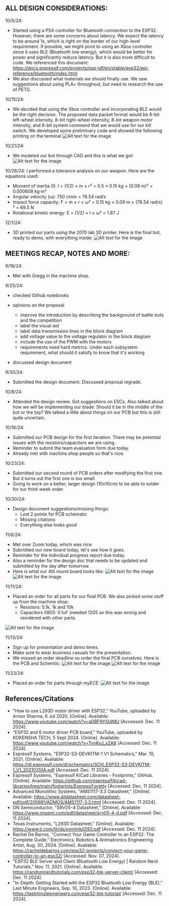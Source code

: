 ## ALL DESIGN CONSIDERATIONS:

10/5/24:
- Started using a PS4 controller for Bluetooth connection to the ESP32. However, there are some concerns about latency. We expect the latency to be around 1s, which is right on the border of our high-level requirement. If possible, we might pivot to using an Xbox controller since it uses BLE (Bluetooth low energy), which would be better for power and significantly reduce latency. But it is also more difficult to code. We referenced this document: https://docs.espressif.com/projects/esp-idf/en/stable/esp32/api-reference/bluetooth/index.html 
- We also discussed what materials we should finally use. We saw suggestions about using PLA+ throughout, but need to research the use of PETG.

10/15/24:
- We decided that using the Xbox controller and incorporating BLE would be the right decision. The proposed data packet format would be 8-bit left-wheel intensity, 8-bit right-wheel intensity, 8-bit weapon motor intensity, and 8-bit system command that we would use for our kill switch. We developed some preliminary code and showed the following printing on the terminal
![Alt text for the image](IMG_3448.jpg.png)

10/21/24:
- We modeled our bot through CAD and this is what we got:
![Alt text for the image](CADbot.png)

10/28/24:
I performed a tolerance analysis on our weapon. Here are the equations used:
- Moment of inertia (I): I = (1/2) × m × r² = 0.5 × 0.15 kg × (0.09 m)² = 0.000608 kg·m²
- Angular velocity (ω): 750 r/min = 78.54 rad/s
- Impact force capacity: F = m × r × ω² = 0.15 kg × 0.09 m × (78.54 rad/s) ² = 69.5 N
- Rotational kinetic energy: E = (1/2) × I × ω² = 1.87 J

12/1/24:
- 3D printed our parts using the 2070 lab 3D printer. Here is the final bot, ready to demo, with everything inside:
![Alt text for the image](Finalbot.png)


## MEETINGS RECAP, NOTES AND MORE:
9/18/24:
- Met with Gregg in the machine shop. 

9/25/24:
- checked Github notebooks

- opinions on the proposal
  - improve the introduction by describing the background of battle bots and the competition
  - label the visual aid
  - label data transmission lines in the block diagram
  - add voltage value to the voltage regulator in the block diagram
  - include the use of the PWM with the motors
  - requirements need hard metrics. Under each subsystem requirement, what should it satisfy to know that it's working

- discussed design document

9/30/24:
- Submitted the design document. Discussed proposal regrade.

10/8/24:
- Attended the design review. Got suggestions on ESCs. Also talked about how we will be implementing our blade. Should it be
  in the middle of the bot or the top? We talked a little about things on our PCB but this is still quite uncertain. 

10/16/24:
- Submitted our PCB design for the first iteration. There may be potential issues with the resistors/capacitors we are using.
- Reminder to submit the team evaluation form due today.
- Already met with machine shop people so that's nice.

10/23/24:
- Submitted our second round of PCB orders after modifying the first one. But it turns out the first one is too small.
- Going to work on a better, larger design (10x10cm) to be able to solder for our third-week order.

10/30/24:
- Design document suggestions/missing things:
  - Lost 2 points for PCB schematic
  - Missing citations
  - Everything else looks good
 
11/6/24:
- Met over Zoom today, which was nice
- Submitted our new board today, let's see how it goes.
- Reminder for the individual progress report due today.
- Also a reminder for the design doc that needs to be updated and submitted by the day after tomorrow.
- Here is what our 4th round board looks like:
![Alt text for the image](SchematicWeek3.png)
![Alt text for the image](PCBWeek3.png)

11/11/24:
- Placed an order for all parts for our final PCB. We also picked some stuff up from the machine shop:
  - Resistors: 5.1k, 1k and 10k
  - Capacitors 0805: 0.1uF (needed 1205 so this was wrong and reordered with other parts.
 
![Alt text for the image](myeceparts.png)

11/13/24:
- Sign up for presentation and demo times.
- Make sure to wear business casuals for the presentation.
- We missed an order deadline so order the final PCB ourselves. Here is the PCB and Schemtic:
![Alt text for the image](FinalSchematic.png)
![Alt text for the image](PCBFinal.png)

11/23/24:
- Placed an order for parts through myECE:
![Alt text for the image](myecepinheaders.png)


## References/Citations
- "How to use L293D motor driver with ESP32," YouTube, uploaded by Arnov Sharma, 6 Jul 2020. [Online]. Available: https://www.youtube.com/watch?v=aDBF9Yj04MU [Accessed: Dec. 11 2024].
- "ESP32 and 6 motor driver PCB board," YouTube, uploaded by KOKENSHA TECH, 5 Sept 2024. [Online]. Available: https://www.youtube.com/watch?v=TynKvJ_xZA8 [Accessed: Dec. 11 2024].
- Espressif Systems, "ESP32-S3-DEVKITM-1 V1 Schematics," Mar. 10, 2021. [Online]. Available: https://dl.espressif.com/dl/schematics/SCH_ESP32-S3-DEVKITM-1_V1_20210310A.pdf [Accessed: Dec. 11 2024].
- Espressif Systems, "Espressif KiCad Libraries - Footprints," GitHub. [Online]. Available: https://github.com/espressif/kicad-libraries/tree/main/footprints/Espressif.pretty [Accessed: Dec. 11 2024].
- Advanced Monolithic Systems, "AMS1117-3.3 Datasheet," [Online]. Available: https://www.alldatasheet.com/datasheet-pdf/pdf/205691/ADMOS/AMS1117-3.3.html [Accessed: Dec. 11 2024].
- ON Semiconductor, "SRV05-4 Datasheet," [Online]. Available: https://www.onsemi.com/pdf/datasheet/srv05-4-d.pdf [Accessed: Dec. 11 2024].
- Texas Instruments, "L293D Datasheet," [Online]. Available: https://www.ti.com/lit/ds/symlink/l293.pdf [Accessed: Dec. 11 2024].
- Rachel De Barros, "Connect Your Game Controller to an ESP32: The Complete Guide," Electronics, Robotics & Animatronics Engineering Artist, Aug. 30, 2024. [Online]. Available: https://racheldebarros.com/esp32-projects/connect-your-game-controller-to-an-esp32/ [Accessed: Nov. 07, 2024].
- "ESP32 BLE Server and Client (Bluetooth Low Energy) | Random Nerd Tutorials," Nov. 11, 2021. [Online]. Available: https://randomnerdtutorials.com/esp32-ble-server-client/ [Accessed: Dec. 11 2024].
- "In-Depth: Getting Started with the ESP32 Bluetooth Low Energy (BLE)," Last Minute Engineers, Sep. 10, 2023. [Online]. Available: https://lastminuteengineers.com/esp32-ble-tutorial/ [Accessed: Dec. 11 2024].









